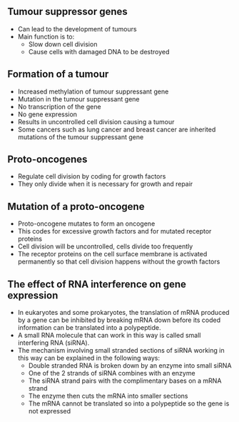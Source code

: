 ## Tumour suppressor genes
- Can lead to the development of tumours
- Main function is to:
    - Slow down cell division
    - Cause cells with damaged DNA to be destroyed

## Formation of a tumour
- Increased methylation of tumour suppressant gene
- Mutation in the tumour suppressant gene
- No transcription of the gene
- No gene expression
- Results in uncontrolled cell division causing a tumour
- Some cancers such as lung cancer and breast cancer are inherited mutations of the tumour suppressant gene

## Proto-oncogenes
- Regulate cell division by coding for growth factors
- They only divide when it is necessary for growth and repair

## Mutation of a proto-oncogene
- Proto-oncogene mutates to form an oncogene
- This codes for excessive growth factors and for mutated receptor proteins
- Cell division will be uncontrolled, cells divide too frequently
- The receptor proteins on the cell surface membrane is activated permanently so that cell division happens without the growth factors

## The effect of RNA interference on gene expression
- In eukaryotes and some prokaryotes, the translation of mRNA produced by a gene can be inhibited by breaking mRNA down before its coded information can be translated into a polypeptide. 
- A small RNA molecule that can work in this way is called small interfering RNA (siRNA).
- The mechanism involving small stranded sections of siRNA working in this way can be explained in the following ways:
    - Double stranded RNA is broken down by an enzyme into small siRNA
    - One of the 2 strands of siRNA combines with an enzyme
    - The siRNA strand pairs with the complimentary bases on a mRNA strand
    - The enzyme then cuts the mRNA into smaller sections
    - The mRNA cannot be translated so into a polypeptide so the gene is not expressed
